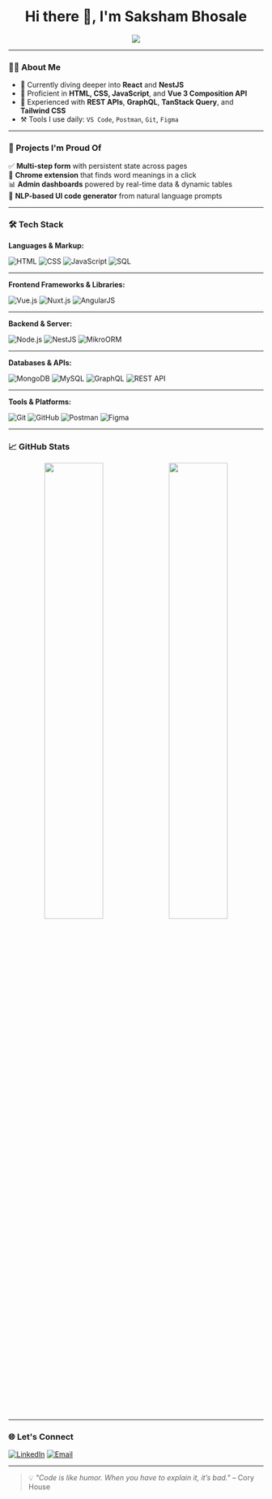 <h1 align="center">Hi there 👋, I'm Saksham Bhosale</h1>

<p align="center">
  <img src="https://readme-typing-svg.herokuapp.com/?lines=Full%20Stack%20Developer%20💻;Always%20learning%20something%20new📚;Let's%20build%20something%20awesome!😎&center=true&width=500&height=45">
</p>

---

### 👨‍💻 About Me

- 🧠 Currently diving deeper into **React** and **NestJS**
- 💪 Proficient in **HTML, CSS, JavaScript**, and **Vue 3 Composition API**
- 🧩 Experienced with **REST APIs**, **GraphQL**, **TanStack Query**, and **Tailwind CSS**
- ⚒️ Tools I use daily: `VS Code`, `Postman`, `Git`, `Figma`

---

### 🚀 Projects I'm Proud Of

✅ **Multi-step form** with persistent state across pages  
🧩 **Chrome extension** that finds word meanings in a click  
📊 **Admin dashboards** powered by real-time data & dynamic tables  
🤖 **NLP-based UI code generator** from natural language prompts

---



### 🛠️ Tech Stack

**Languages & Markup:**

![HTML](https://img.shields.io/badge/HTML5-E34F26?style=flat-square&logo=html5&logoColor=white)
![CSS](https://img.shields.io/badge/CSS3-1572B6?style=flat-square&logo=css3&logoColor=white)
![JavaScript](https://img.shields.io/badge/JavaScript-F7DF1E?style=flat-square&logo=javascript&logoColor=black)
![SQL](https://img.shields.io/badge/SQL-003B57?style=flat-square&logo=postgresql&logoColor=white)

---

**Frontend Frameworks & Libraries:**

![Vue.js](https://img.shields.io/badge/Vue.js-35495E?style=flat-square&logo=vue.js&logoColor=4FC08D)
![Nuxt.js](https://img.shields.io/badge/Nuxt.js-00C58E?style=flat-square&logo=nuxt.js&logoColor=white)
![AngularJS](https://img.shields.io/badge/AngularJS-E23237?style=flat-square&logo=angularjs&logoColor=white)

---

**Backend & Server:**

![Node.js](https://img.shields.io/badge/Node.js-339933?style=flat-square&logo=node.js&logoColor=white)
![NestJS](https://img.shields.io/badge/NestJS-E0234E?style=flat-square&logo=nestjs&logoColor=white)
![MikroORM](https://img.shields.io/badge/MikroORM-6200EE?style=flat-square&logoColor=white)

---

**Databases & APIs:**

![MongoDB](https://img.shields.io/badge/MongoDB-4EA94B?style=flat-square&logo=mongodb&logoColor=white)
![MySQL](https://img.shields.io/badge/MySQL-005C84?style=flat-square&logo=mysql&logoColor=white)
![GraphQL](https://img.shields.io/badge/GraphQL-E10098?style=flat-square&logo=graphql&logoColor=white)
![REST API](https://img.shields.io/badge/REST-FF6F00?style=flat-square&logo=fastapi&logoColor=white)

---

**Tools & Platforms:**

![Git](https://img.shields.io/badge/Git-F05032?style=flat-square&logo=git&logoColor=white)
![GitHub](https://img.shields.io/badge/GitHub-181717?style=flat-square&logo=github)
![Postman](https://img.shields.io/badge/Postman-FF6C37?style=flat-square&logo=postman&logoColor=white)
![Figma](https://img.shields.io/badge/Figma-F24E1E?style=flat-square&logo=figma&logoColor=white)


---

### 📈 GitHub Stats

<p align="center">
  <img src="https://github-readme-stats.vercel.app/api?username=Sakshams-Hub&show_icons=true&theme=tokyonight&hide_border=false" width="48%" />
  <img src="https://github-readme-streak-stats.herokuapp.com?user=Sakshams-Hub&theme=tokyonight&hide_border=false" width="48%" />
</p>

---

### 🌐 Let's Connect

[![LinkedIn](https://img.shields.io/badge/LinkedIn-blue?style=for-the-badge&logo=linkedin&logoColor=white)](https://www.linkedin.com/in/sakshambhosale)
[![Email](https://img.shields.io/badge/Email-D14836?style=for-the-badge&logo=gmail&logoColor=white)](mailto:saksham@example.com)

---

> 💡 *"Code is like humor. When you have to explain it, it’s bad."* – Cory House
